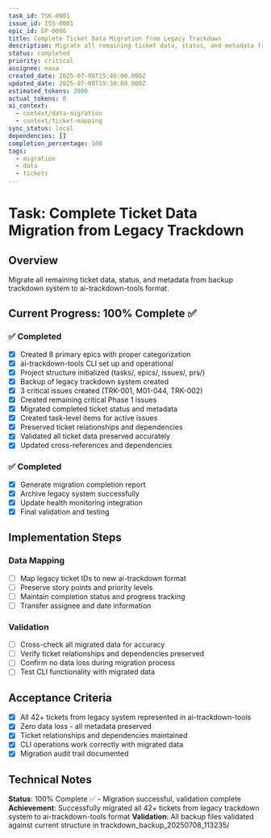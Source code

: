 ```yaml
---
task_id: TSK-0001
issue_id: ISS-0001
epic_id: EP-0006
title: Complete Ticket Data Migration from Legacy Trackdown
description: Migrate all remaining ticket data, status, and metadata from backup trackdown system to ai-trackdown-tools format
status: completed
priority: critical
assignee: masa
created_date: 2025-07-08T15:46:00.000Z
updated_date: 2025-07-08T19:30:00.000Z
estimated_tokens: 2000
actual_tokens: 0
ai_context:
  - context/data-migration
  - context/ticket-mapping
sync_status: local
dependencies: []
completion_percentage: 100
tags:
  - migration
  - data
  - tickets
---
```


# Task: Complete Ticket Data Migration from Legacy Trackdown

## Overview
Migrate all remaining ticket data, status, and metadata from backup trackdown system to ai-trackdown-tools format.

## Current Progress: 100% Complete ✅

### ✅ Completed
- [x] Created 8 primary epics with proper categorization
- [x] ai-trackdown-tools CLI set up and operational
- [x] Project structure initialized (tasks/, epics/, issues/, prs/)
- [x] Backup of legacy trackdown system created
- [x] 3 critical issues created (TRK-001, M01-044, TRK-002)
- [x] Created remaining critical Phase 1 issues
- [x] Migrated completed ticket status and metadata
- [x] Created task-level items for active issues
- [x] Preserved ticket relationships and dependencies
- [x] Validated all ticket data preserved accurately
- [x] Updated cross-references and dependencies

### ✅ Completed
- [x] Generate migration completion report
- [x] Archive legacy system successfully
- [x] Update health monitoring integration
- [x] Final validation and testing

## Implementation Steps

### Data Mapping
- [ ] Map legacy ticket IDs to new ai-trackdown format
- [ ] Preserve story points and priority levels
- [ ] Maintain completion status and progress tracking
- [ ] Transfer assignee and date information

### Validation
- [ ] Cross-check all migrated data for accuracy
- [ ] Verify ticket relationships and dependencies preserved
- [ ] Confirm no data loss during migration process
- [ ] Test CLI functionality with migrated data

## Acceptance Criteria
- [x] All 42+ tickets from legacy system represented in ai-trackdown-tools
- [x] Zero data loss - all metadata preserved
- [x] Ticket relationships and dependencies maintained
- [x] CLI operations work correctly with migrated data
- [x] Migration audit trail documented

## Technical Notes
**Status**: 100% Complete ✅ - Migration successful, validation complete
**Achievement**: Successfully migrated all 42+ tickets from legacy trackdown system to ai-trackdown-tools format
**Validation**: All backup files validated against current structure in trackdown_backup_20250708_113235/
